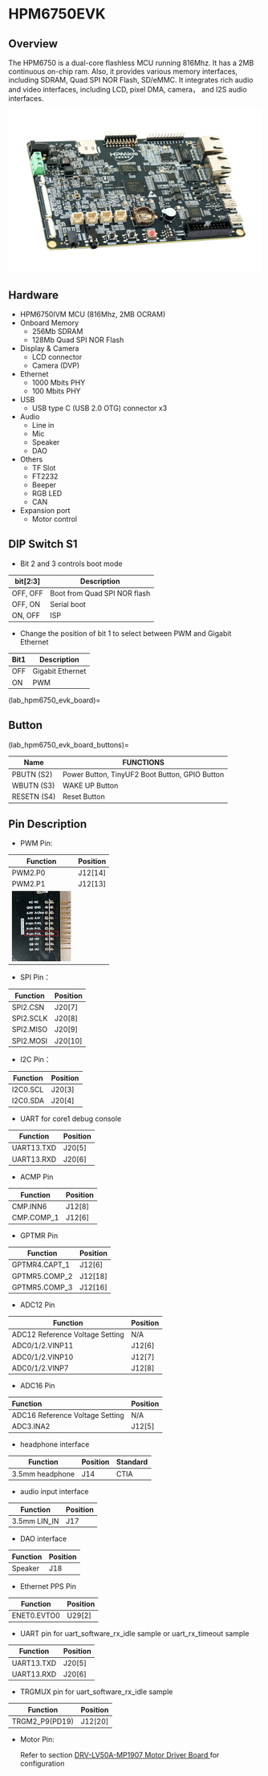 # HPM6750EVK

## Overview

The HPM6750 is a dual-core flashless MCU running 816Mhz. It has a 2MB continuous on-chip ram. Also, it provides various memory interfaces, including SDRAM, Quad SPI NOR Flash, SD/eMMC. It integrates rich audio and video interfaces, including LCD, pixel DMA, camera， and I2S audio interfaces.

 ![hpm6750evk](doc/hpm6750evk.png "hpm6750evk")

## Hardware

- HPM6750IVM MCU (816Mhz, 2MB OCRAM)
- Onboard Memory
  - 256Mb SDRAM
  - 128Mb Quad SPI NOR Flash
- Display & Camera
  - LCD connector
  - Camera (DVP)
- Ethernet
  - 1000 Mbits PHY
  - 100 Mbits PHY
- USB
  - USB type C (USB 2.0 OTG) connector x3
- Audio
  - Line in
  - Mic
  - Speaker
  - DAO
- Others
  - TF Slot
  - FT2232
  - Beeper
  - RGB LED
  - CAN
- Expansion port
  - Motor control

## DIP Switch S1

- Bit 2 and 3 controls boot mode

| bit[2:3] | Description                  |
| -------- | ---------------------------- |
| OFF, OFF | Boot from Quad SPI NOR flash |
| OFF, ON  | Serial boot                  |
| ON, OFF  | ISP                          |

- Change the position of bit 1 to select between PWM and Gigabit Ethernet

| Bit1 | Description       |
| ---- | ----------------- |
| OFF  | Gigabit Ethernet |
| ON   | PWM               |

(lab_hpm6750_evk_board)=

## Button

(lab_hpm6750_evk_board_buttons)=

| Name        | FUNCTIONS                                      |
| ----------- | ---------------------------------------------- |
| PBUTN (S2)  | Power Button, TinyUF2 Boot Button, GPIO Button |
| WBUTN (S3)  | WAKE UP Button                                 |
| RESETN (S4) | Reset Button                                   |

## Pin Description

- PWM Pin:

| Function                                                                                | Position |
| --------------------------------------------------------------------------------------- | -------- |
| PWM2.P0                                                                                 | J12[14]  |
| PWM2.P1                                                                                 | J12[13]  |
| ![image-1](doc/hpm6750evk_pwm_output_pin.png "image-1") |          |

- SPI Pin：

| Function  | Position |
| --------- | -------- |
| SPI2.CSN  | J20[7]   |
| SPI2.SCLK | J20[8]   |
| SPI2.MISO | J20[9]   |
| SPI2.MOSI | J20[10]  |

- I2C Pin：

| Function | Position |
| -------- | -------- |
| I2C0.SCL | J20[3]   |
| I2C0.SDA | J20[4]   |

- UART for core1 debug console

| Function   | Position |
| ---------- | -------- |
| UART13.TXD | J20[5]   |
| UART13.RXD | J20[6]   |

- ACMP Pin

| Function   | Position |
| ---------- | -------- |
| CMP.INN6   | J12[8]   |
| CMP.COMP_1 | J12[6]   |

- GPTMR Pin

| Function      | Position |
| ------------- | -------- |
| GPTMR4.CAPT_1 | J12[6]   |
| GPTMR5.COMP_2 | J12[18]  |
| GPTMR5.COMP_3 | J12[16]  |

- ADC12 Pin

| Function                        | Position |
| ------------------------------- | -------- |
| ADC12 Reference Voltage Setting | N/A      |
| ADC0/1/2.VINP11                 | J12[6]   |
| ADC0/1/2.VINP10                 | J12[7]   |
| ADC0/1/2.VINP7                  | J12[8]   |

- ADC16 Pin

| Function                         | Position |
| :------------------------------- | -------- |
| ADC16 Reference Voltage Setting | N/A      |
| ADC3.INA2                        | J12[5]   |

- headphone interface

| Function        | Position | Standard |
| --------------- | -------- | -------- |
| 3.5mm headphone | J14      | CTIA |

- audio input interface

| Function     | Position |
| ------------ | -------- |
| 3.5mm LIN_IN | J17      |

- DAO interface

| Function | Position |
| -------- | -------- |
| Speaker  | J18      |

- Ethernet PPS Pin

| Function    | Position |
| ----------- | -------- |
| ENET0.EVTO0 | U29[2]   |

- UART pin for uart_software_rx_idle sample or uart_rx_timeout sample

| Function   | Position |
| ---------- | -------- |
| UART13.TXD | J20[5]   |
| UART13.RXD | J20[6]   |

- TRGMUX pin for uart_software_rx_idle sample

| Function   | Position |
| ---------- | -------- |
| TRGM2_P9(PD19)  | J12[20]   |

- Motor Pin:

  Refer to section [DRV-LV50A-MP1907 Motor Driver Board ](lab_drv_lv50a_mp1907) for configuration

